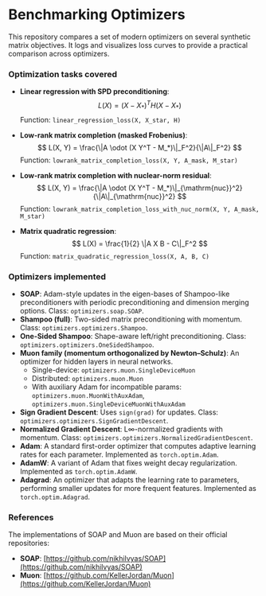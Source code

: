 # Benchmarking Optimizers

This repository compares a set of modern optimizers on several synthetic matrix objectives. It logs and visualizes loss curves to provide a practical comparison across optimizers.

### Optimization tasks covered

- **Linear regression with SPD preconditioning**:  
  $$
  L(X) = (X - X_*)^T H (X - X_*)
  $$
  Function: `linear_regression_loss(X, X_star, H)`

- **Low-rank matrix completion (masked Frobenius)**:  
  $$
  L(X, Y) = \frac{\|A \odot (X Y^T - M_*)\|_F^2}{\|A\|_F^2}
  $$
  Function: `lowrank_matrix_completion_loss(X, Y, A_mask, M_star)`

- **Low-rank matrix completion with nuclear-norm residual**:  
  $$
  L(X, Y) = \frac{\|A \odot (X Y^T - M_*)\|_{\mathrm{nuc}}^2}{\|A\|_{\mathrm{nuc}}^2}
  $$
  Function: `lowrank_matrix_completion_loss_with_nuc_norm(X, Y, A_mask, M_star)`

- **Matrix quadratic regression**:  
  $$
  L(X) = \frac{1}{2} \|A X B - C\|_F^2
  $$
  Function: `matrix_quadratic_regression_loss(X, A, B, C)`



### Optimizers implemented
- **SOAP**: Adam-style updates in the eigen-bases of Shampoo-like preconditioners with periodic preconditioning and dimension merging options. Class: `optimizers.soap.SOAP`.
- **Shampoo (full)**: Two-sided matrix preconditioning with momentum. Class: `optimizers.optimizers.Shampoo`.
- **One-Sided Shampoo**: Shape-aware left/right preconditioning. Class: `optimizers.optimizers.OneSidedShampoo`.
- **Muon family (momentum orthogonalized by Newton–Schulz)**: An optimizer for hidden layers in neural networks.
  - Single-device: `optimizers.muon.SingleDeviceMuon`
  - Distributed: `optimizers.muon.Muon`
  - With auxiliary Adam for incompatible params: `optimizers.muon.MuonWithAuxAdam`, `optimizers.muon.SingleDeviceMuonWithAuxAdam`
- **Sign Gradient Descent**: Uses `sign(grad)` for updates. Class: `optimizers.optimizers.SignGradientDescent`.
- **Normalized Gradient Descent**: L∞-normalized gradients with momentum. Class: `optimizers.optimizers.NormalizedGradientDescent`.
- **Adam**: A standard first-order optimizer that computes adaptive learning rates for each parameter. Implemented as `torch.optim.Adam`.
- **AdamW**: A variant of Adam that fixes weight decay regularization. Implemented as `torch.optim.AdamW`.
- **Adagrad**: An optimizer that adapts the learning rate to parameters, performing smaller updates for more frequent features. Implemented as `torch.optim.Adagrad`.

### References
The implementations of SOAP and Muon are based on their official repositories:
- **SOAP**: [https://github.com/nikhilvyas/SOAP](https://github.com/nikhilvyas/SOAP)
- **Muon**: [https://github.com/KellerJordan/Muon](https://github.com/KellerJordan/Muon)
